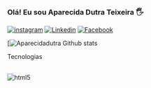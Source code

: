 ### Olá! Eu sou Aparecida Dutra Teixeira 🖐️

[![instagram](https://img.shields.io/badge/Instagram-E4405F?style=for-the-badge&logo=instagram&logoColor=white)](https://instagram.com/aparecidadutrateixeira)
[![Linkedin](https://img.shields.io/badge/LinkedIn-0077B5?style=for-the-badge&logo=linkedin&logoColor=white)](https://linkedin.com/aparecida-dutra-teixeira)
[![Facebook](https://img.shields.io/badge/Facebook-1877F2?style=for-the-badge&logo=facebook&logoColor=white)](https://facebook.com/aparecidadutrateixeira.teixeira)

[![Aparecidadutra Github stats](https://github-readme-stats.vercel.app/api?username=aparecidadutra&show_icons=true&theme=dracula) 

Tecnologias

<div style="display:inline-block"></br>
<img olign="center" alt="html5" src="https://img.shields.io/badge/HTML5-E34F26?style=for-the-badge&logo=html5&logoColor=white">
